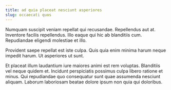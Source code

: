 ```yaml
---
title: ad quia placeat nesciunt asperiores
slug: occaecati quos
---
```


Numquam suscipit veniam repellat qui recusandae. Repellendus aut at. Inventore facilis repellendus. Illo eaque qui hic ab blanditiis cum. Repudiandae eligendi molestiae et illo.

Provident saepe repellat est iste culpa. Quis quia enim minima harum neque impedit harum. Ut asperiores ut sunt.

Et placeat illum laudantium iure maiores animi est rem voluptas. Blanditiis vel neque quidem et. Incidunt perspiciatis possimus culpa libero ratione et minus. Qui repudiandae quo consequatur sunt quae assumenda nesciunt aliquam. Laborum laboriosam beatae dolore ipsum non quia qui doloribus.
